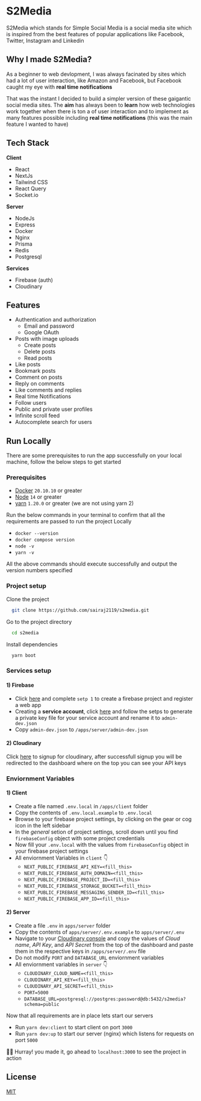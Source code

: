 # S2Media

S2Media which stands for Simple Social Media is a social media
site which is inspired from the best features of popular applications
like Facebook, Twitter, Instagram and Linkedin

## Why I made S2Media?

As a beginner to web devlopment, I was always facinated by
sites which had a lot of user interaction, like Amazon and Facebook,
but Facebook caught my eye with **real time notifications**

That was the instant I decided to build a simpler version of
these gaigantic social media sites. The **aim** has always been to
**learn** how web technologies work together when there is ton a
of user interaction and to implement as many features possible including **real time notifications**
(this was the main feature I wanted to have)

## Tech Stack

**Client**

- React
- NextJs
- Tailwind CSS
- React Query
- Socket.io

**Server**

- NodeJs
- Express
- Docker
- Nginx
- Prisma
- Redis
- Postgresql

**Services**

- Firebase (auth)
- Cloudinary

## Features

- Authentication and authorization
  - Email and password
  - Google OAuth
- Posts with image uploads
  - Create posts
  - Delete posts
  - Read posts
- Like posts
- Bookmark posts
- Comment on posts
- Reply on comments
- Like comments and replies
- Real time Notifications
- Follow users
- Public and private user profiles
- Infinite scroll feed
- Autocomplete search for users

## Run Locally

There are some prerequisites to run the app successfully on your
local machine, follow the below steps to get started

### Prerequisites

- [Docker](docker.com/get-started) `20.10.10` or greater
- [Node](https://nodejs.org/en/) `14` or greater
- [yarn](https://classic.yarnpkg.com/en/docs/install#windows-stable) `1.20.0` or greater (we are not using yarn 2)

Run the below commands in your terminal to confirm that all
the requirements are passed to run the project Locally

- `docker --version`
- `docker compose version`
- `node -v`
- `yarn -v`

All the above commands should execute successfully and output
the version numbers specified

### Project setup

Clone the project

```bash
  git clone https://github.com/sairaj2119/s2media.git
```

Go to the project directory

```bash
  cd s2media
```

Install dependencies

```bash
  yarn boot
```

### Services setup

#### 1) Firebase

- Click [here](https://firebase.google.com/docs/web/setup#create-firebase-project-and-app)
  and complete `setp 1` to create a firebase project and register
  a web app
- Creating a **service account**, click [here](https://firebase.google.com/docs/admin/setup#initialize-sdk)
  and follow the setps to generate a private key file for your service account and rename it
  to `admin-dev.json`
- Copy `admin-dev.json` to `/apps/server/admin-dev.json`

#### 2) Cloudinary

Click [here](https://cloudinary.com/users/register/free) to signup for cloudinary,
after successfull signup you will
be redirected to the dashboard where on the top you can see your API
keys

### Enviornment Variables

#### 1) Client

- Create a file named `.env.local` in `/apps/client` folder
- Copy the contents of `.env.local.example` to `.env.local`
- Browse to your firebase project settings, by clicking on the
  gear or cog icon in the left sidebar
- In the _general_ setion of project settings, scroll down
  until you find `firebaseConfig` object with some project credentials
- Now fill your `.env.local` with the values from `firebaseConfig` object
  in your firebase project settings
- All enviornment Variables in `client` 👇
  - `NEXT_PUBLIC_FIREBASE_API_KEY=<fill_this>`
  - `NEXT_PUBLIC_FIREBASE_AUTH_DOMAIN=<fill_this>`
  - `NEXT_PUBLIC_FIREBASE_PROJECT_ID=<fill_this>`
  - `NEXT_PUBLIC_FIREBASE_STORAGE_BUCKET=<fill_this>`
  - `NEXT_PUBLIC_FIREBASE_MESSAGING_SENDER_ID=<fill_this>`
  - `NEXT_PUBLIC_FIREBASE_APP_ID=<fill_this>`

#### 2) Server

- Create a file `.env` in `apps/server` folder
- Copy the contents of `apps/server/.env.example` to `apps/server/.env`
- Navigate to your [Cloudinary console](https://cloudinary.com/console) and copy
  the values of _Cloud name_, _API Key_, and _API Secret_ from the
  top of the dashboard and paste them in the respective keys in
  `/apps/server/.env` file
- Do not modify `PORT` and `DATABASE_URL` enviornment variables
- All enviornment variables in `server` 👇
  - `CLOUDINARY_CLOUD_NAME=<fill_this>`
  - `CLOUDINARY_API_KEY=<fill_this>`
  - `CLOUDINARY_API_SECRET=<fill_this>`
  - `PORT=5000`
  - `DATABASE_URL=postgresql://postgres:password@db:5432/s2media?schema=public`

Now that all requirements are in place lets start our servers

- Run `yarn dev:client` to start client on port `3000`
- Run `yarn dev:up` to start our server (nginx) which listens for
  requests on port `5000`

🥳🎈 Hurray! you made it, go ahead to `localhost:3000` to see the
project in action

## License

[MIT](https://choosealicense.com/licenses/mit/)
